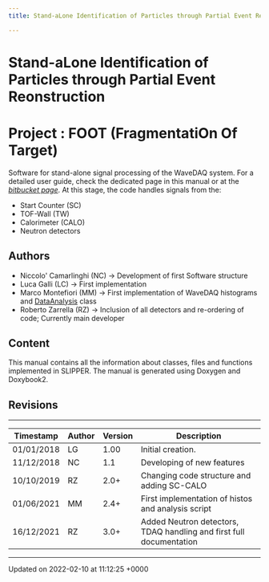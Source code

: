 ```yaml
---
title: Stand-aLone Identification of Particles through Partial Event Reonstruction

---
```


# Stand-aLone Identification of Particles through Partial Event Reonstruction




# Project     : FOOT (FragmentatiOn Of Target)

Software for stand-alone signal processing of the WaveDAQ system. For a detailed user guide, check the dedicated page in this manual or at the [_bitbucket page_](https://bitbucket.org/rzarrella/slipper/src/master/). At this stage, the code handles signals from the:

* Start Counter (SC)
* TOF-Wall (TW)
* Calorimeter (CALO)
* Neutron detectors

## Authors



* Niccolo' Camarlinghi (NC) -> Development of first Software structure
* Luca Galli (LC) -> First implementation
* Marco Montefiori (MM) -> First implementation of WaveDAQ histograms and [DataAnalysis](/Classes/classDataAnalysis.md) class
* Roberto Zarrella (RZ) -> Inclusion of all detectors and re-ordering of code; Currently main developer

## Content

This manual contains all the information about classes, files and functions implemented in SLIPPER. The manual is generated using Doxygen and Doxybook2.


## Revisions



------------------


| Timestamp    | Author    | Version    | Description     |
|  -------- | -------- | -------- | -------- |
| 01/01/2018    | LG    | 1.00    | Initial creation.     |
| 11/12/2018    | NC    | 1.1    | Developing of new features     |
| 10/10/2019    | RZ    | 2.0+    | Changing code structure and adding SC-CALO     |
| 01/06/2021    | MM    | 2.4+    | First implementation of histos and analysis script     |
| 16/12/2021    | RZ    | 3.0+    | Added Neutron detectors, TDAQ handling and first full documentation    |

-------------------------------

Updated on 2022-02-10 at 11:12:25 +0000

